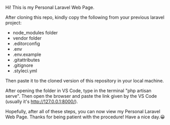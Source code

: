 Hi! This is my Personal Laravel Web Page.

After cloning this repo, kindly copy the following from your previous laravel project:
- node_modules folder
- vendor folder
- .editorconfig
- .env
- .env.example
- .gitattributes
- .gitignore
- .styleci.yml

Then paste it to the cloned version of this repository in your local machine.

After opening the folder in VS Code, type in the terminal "php artisan serve". Then open the browser and paste the link given by the VS Code (usually it's http://127.0.0.1:8000/).

Hopefully, after all of these steps, you can now view my Personal Laravel Web Page. Thanks for being patient with the procedure! Have a nice day.😀
